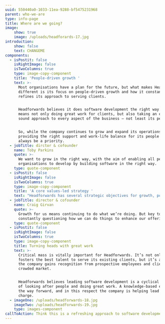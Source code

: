 ```yaml
---
uuid: 550440a0-1033-11ea-9288-bf5475231968
parent: who-we-are
type: info-page
title: Where are we going?
image:
    show: true
    image: /uploads/headforards-17.jpg
introduction:
    show: false
    text: CHANGEME
components:
  - isPostit: false
    isRightImage: false
    isTwoColumns: true
    type: image-copy-component
    title: 'People-driven growth '
    text: >-
      Most organisations have a plan for the future, but what makes Headforwards
      different is its focus on people-driven growth and how it constantly
      refines its approach to serving clients. 


      Headforwards believes it does software development the right way. This
      means not only doing great work for clients, but also taking an ethically
      sound approach to every aspect of the business – not least its people. 


      So, while the company continues to grow and expand its operations,
      providing the right support and work-life balance for its people will
      always be a priority.
  - jobTitle: dirctor & cofounder
    name: Toby Parkins
    quote: >-
      We want to grow in the right way, with the aim of enabling all people and
      organisations to develop by building software in the right way.
    type: quote-component
  - isPostit: false
    isRightImage: false
    isTwoColumns: true
    type: image-copy-component
    title: 'A core values-led strategy '
    text: "Headforwards has several strategic objectives for growth, powered by its core principles and its approach to client service. \r\n\nThe company truly believes that a relentless focus on the careers and wellbeing of its people – and a desire to continually improve the way it works – will help it grow, and keep existing clients coming back for more."
  - jobTitle: director & cofounder
    name: Craig Girvan
    quote: >-
      Growth for us means continuing to do what we’re doing. But key to this is
      constantly questioning how we can do things to enhance our offering.
    type: quote-component
  - isPostit: false
    isRightImage: false
    isTwoColumns: true
    type: image-copy-component
    title: Turning heads with great work
    text: >-
      Critical mass is vitally important for Headforwards. It’s not only how it
      fosters the best talent to serve its existing clients, but it’s also how
      the company gains recognition from prospective employees and clients in a
      crowded market. 


      Headforwards believes leading software development is a cyclical process
      of looking after people and doing great work. A knowledge-based economy is
      the way forward, and in this respect the company is helping lead the
      charge.
  - imageOne: /uploads/headforwards-18.jpg
    imageTwo: /uploads/headforwards-19.jpg
    type: images-component
callToAction: Think this is a refreshing approach to software development?
---
```


